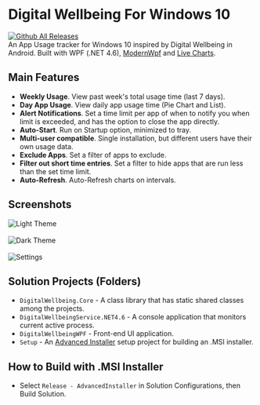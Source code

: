 # Digital Wellbeing For Windows 10
[![Github All Releases](https://img.shields.io/github/downloads/christiankyle-ching/DigitalWellbeingForWindows/total.svg)](https://github.com/christiankyle-ching/DigitalWellbeingForWindows/releases)<br>
An App Usage tracker for Windows 10 inspired by Digital Wellbeing in Android. Built with WPF (.NET 4.6), [ModernWpf](https://github.com/Kinnara/ModernWpf) and [Live Charts](https://lvcharts.net/).

## Main Features
- **Weekly Usage**. View past week's total usage time (last 7 days).
- **Day App Usage**. View daily app usage time (Pie Chart and List).
- **Alert Notifications**. Set a time limit per app of when to notify you when limit is exceeded, and has the option to close the app directly.
- **Auto-Start**. Run on Startup option, minimized to tray.
- **Multi-user compatible**. Single installation, but different users have their own usage data.
- **Exclude Apps**. Set a filter of apps to exclude.
- **Filter out short time entries**. Set a filter to hide apps that are run less than the set time limit.
- **Auto-Refresh**. Auto-Refresh charts on intervals.

## Screenshots
![Light Theme](https://user-images.githubusercontent.com/57316283/149713916-8ee2220e-5fc6-4fee-8107-5d5f7359d8d7.png)
<br/><br/>
![Dark Theme](https://user-images.githubusercontent.com/57316283/149713883-ed1b0762-44bf-4059-815c-87623925304c.png)
<br/><br/>
![Settings](https://user-images.githubusercontent.com/57316283/152666413-87ad80b5-de08-482d-a7c6-b664118ea20c.png)

## Solution Projects (Folders)
- `DigitalWellbeing.Core` - A class library that has static shared classes among the projects.
- `DigitalWellbeingService.NET4.6` - A console application that monitors current active process.
- `DigitalWellbeingWPF` - Front-end UI application.
- `Setup` - An [Advanced Installer](https://www.advancedinstaller.com/) setup project for building an .MSI installer.

## How to Build with .MSI Installer
- Select `Release - AdvancedInstaller` in Solution Configurations, then Build Solution.
